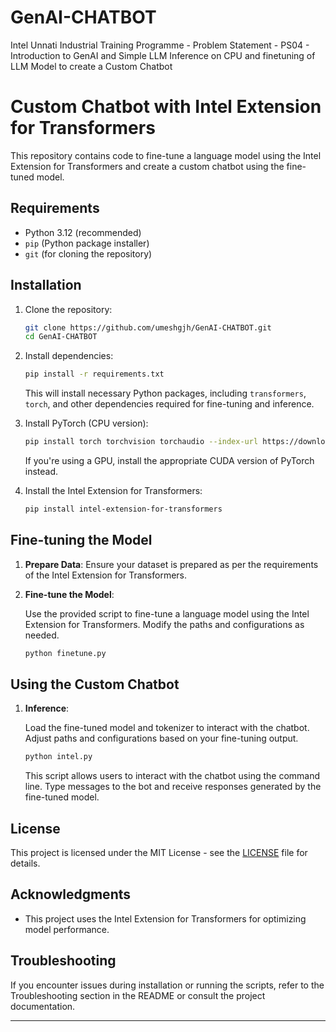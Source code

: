 # GenAI-CHATBOT
Intel Unnati Industrial Training Programme - Problem Statement - PS04 -  Introduction to GenAI and Simple LLM Inference on CPU and finetuning of LLM Model to create a Custom Chatbot


# Custom Chatbot with Intel Extension for Transformers

This repository contains code to fine-tune a language model using the Intel Extension for Transformers and create a custom chatbot using the fine-tuned model.

## Requirements

- Python 3.12 (recommended)
- `pip` (Python package installer)
- `git` (for cloning the repository)

## Installation

1. Clone the repository:

   ```bash
   git clone https://github.com/umeshgjh/GenAI-CHATBOT.git
   cd GenAI-CHATBOT
   ```

2. Install dependencies:

   ```bash
   pip install -r requirements.txt
   ```

   This will install necessary Python packages, including `transformers`, `torch`, and other dependencies required for fine-tuning and inference.

3. Install PyTorch (CPU version):

   ```bash
   pip install torch torchvision torchaudio --index-url https://download.pytorch.org/whl/cpu
   ```

   If you're using a GPU, install the appropriate CUDA version of PyTorch instead.

4. Install the Intel Extension for Transformers:

   ```bash
   pip install intel-extension-for-transformers
   ```

## Fine-tuning the Model

1. **Prepare Data**: Ensure your dataset is prepared as per the requirements of the Intel Extension for Transformers.

2. **Fine-tune the Model**:

   Use the provided script to fine-tune a language model using the Intel Extension for Transformers. Modify the paths and configurations as needed.

   ```bash
   python finetune.py
   ```

## Using the Custom Chatbot

1. **Inference**:

   Load the fine-tuned model and tokenizer to interact with the chatbot. Adjust paths and configurations based on your fine-tuning output.

   ```bash
   python intel.py
   ```

   This script allows users to interact with the chatbot using the command line. Type messages to the bot and receive responses generated by the fine-tuned model.

## License

This project is licensed under the MIT License - see the [LICENSE](LICENSE) file for details.

## Acknowledgments

- This project uses the Intel Extension for Transformers for optimizing model performance.

## Troubleshooting

If you encounter issues during installation or running the scripts, refer to the Troubleshooting section in the README or consult the project documentation.

---


